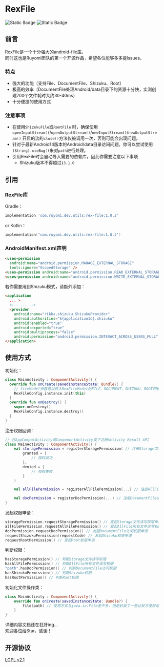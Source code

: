 # RexFile

![Static Badge](https://img.shields.io/badge/RexFile-v1.0.2-74A8FF?label=RexFile)
![Static Badge](https://img.shields.io/badge/LGPL-v2.1-green?label=LGPL-v2.1)

## 前言
RexFile是一个十分强大的android-file库。  
同时这也是Ruyomi团队的第一个开源作品，希望各位能够多多提Issues。

### 特点
 - 强大的功能（支持File、DocumentFile、Shizuku、Root）
 - 极高的效率（DocumentFile处理Android/data目录下的资源十分快，实测创建700个文件耗时大约30-40ms）
 - 十分便捷的使用方式

### 注意事项

- 在使用`ShizukuFile`或`RootFile`
  时，确保使用`openInputStream()`/`openOutputStream()`/`newInputStream()`/`newOutputStream()`
  开启的流的`close()`方法仅被调用一次，否则可能会出现问题。
- 针对于最新Android14版本的Android/data目录访问问题，你可以尝试使用`(String).useBug()`来对`path`进行处理。
- 引用RexFile时会自动导入需要的依赖库，因此你需要注意以下事项
  - Shizuku版本不得超过`13.1.0`
   
## 引用

### RexFile库

Gradle：

```groovy
implementation 'com.ruyomi.dev.utils:rex-file:1.0.2'
```
or
Kotlin：

```kotlin
implementation("com.ruyomi.dev.utils:rex-file:1.0.2")
```

### AndroidManifest.xml声明

```html
<uses-permission
  android:name="android.permission.MANAGE_EXTERNAL_STORAGE"
  tools:ignore="ScopedStorage" />
<uses-permission android:name="android.permission.READ_EXTERNAL_STORAGE" />
<uses-permission android:name="android.permission.WRITE_EXTERNAL_STORAGE" />
```

若你需要用到Shizuku模式，请额外添加：
```html
<application
  ... >
  <!-- ... -->
  <provider
    android:name="rikka.shizuku.ShizukuProvider"
    android:authorities="${applicationId}.shizuku"
    android:enabled="true"
    android:exported="true"
    android:multiprocess="false"
    android:permission="android.permission.INTERACT_ACROSS_USERS_FULL" />
</application>
```

## 使用方式

初始化：

```kotlin
class MainActivity : ComponentActivity() {
  override fun onCreate(savedInstanceState: Bundle?) {
    // fileModel参数可以传入RexFileModel的FILE、DOCUMENT、SHIZUKU、ROOT四种操作模式 默认是 FILE
    RexFileConfig.instance.init(this)
  }
  override fun onDestroy() {
    super.onDestroy()
    RexFileConfig.instance.destroy()
  }
}
```

注册权限回调：

```kotlin
// 在AppCompatActivity或ComponentActivity类下注册Activity Result API
class MainActivity : ComponentActivity() {
    val storagePermission = registerStoragePermission( // 注册Storage文件读写权限
        granted = {
            // 授权成功
        },
        denied = {
            // 授权失败
        }
    )

    val allFilePermission = registerAllFilePermission(...) // 注册AllFile所有文件读写权限

    val docPermission = registerDocPermission(...) // 注册DocumentFile访问权限
}
```

发起权限申请：

```kotlin
storagePermission.requestStoragePermission() // 发起Storage文件读写权限申请
allFilePermission.requestAllFilePermission() // 发起AllFile所有文件读写权限申请
docPermission.requestDocPermission() // 发起DocumentFile访问权限申请
requestShizukuPermission(requestCode) // 发起Shizuku权限申请
requestRootPermission() // 发起Root权限申请
```

判断权限：

```kotlin
hasStoragePermission() // 判断Storage文件读写权限
hasAllFilePermission() // 判断AllFile所有文件读写权限
"path".hasDocPermission() // 判断DocumentFile访问权限
hasShizukuPermission() // 判断Shizuku权限
hasRootPermission() // 判断Root权限
```

初始化文件操作类：
```Kotlin
class MainActivity : ComponentActivity() {
    override fun onCreate(savedInstanceState: Bundle?) {
        file(path) // 使用方式与java.io.File差不多，但是封装了一些比较方便好用的方法
    }
}
```

详细内容文档还在狂肝ing...  
欢迎各位给Star，感谢！

## 开源协议
[LGPL v2.1](https://www.gnu.org/licenses/old-licenses/lgpl-2.1.txt)
